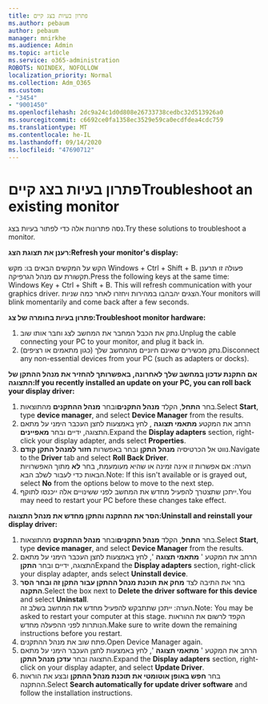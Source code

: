 ```yaml
---
title: פתרון בעיות בצג קיים
ms.author: pebaum
author: pebaum
manager: mnirkhe
ms.audience: Admin
ms.topic: article
ms.service: o365-administration
ROBOTS: NOINDEX, NOFOLLOW
localization_priority: Normal
ms.collection: Adm_O365
ms.custom:
- "3454"
- "9001450"
ms.openlocfilehash: 2dc9a24c1d0d808e26733738cedbc32d513926a0
ms.sourcegitcommit: c6692ce0fa1358ec3529e59ca0ecdfdea4cdc759
ms.translationtype: MT
ms.contentlocale: he-IL
ms.lasthandoff: 09/14/2020
ms.locfileid: "47690712"
---
```

# <a name="troubleshoot-an-existing-monitor"></a><span data-ttu-id="cfca5-102">פתרון בעיות בצג קיים</span><span class="sxs-lookup"><span data-stu-id="cfca5-102">Troubleshoot an existing monitor</span></span>

<span data-ttu-id="cfca5-103">נסה פתרונות אלה כדי לפתור בעיות בצג.</span><span class="sxs-lookup"><span data-stu-id="cfca5-103">Try these solutions to troubleshoot a monitor.</span></span> 

<span data-ttu-id="cfca5-104">**רענן את תצוגת הצג:**</span><span class="sxs-lookup"><span data-stu-id="cfca5-104">**Refresh your monitor's display:**</span></span>

<span data-ttu-id="cfca5-105">הקש על המקשים הבאים בו: מקש Windows + Ctrl + Shift + B. פעולה זו תרענן תקשורת עם מנהל הגרפיקה.</span><span class="sxs-lookup"><span data-stu-id="cfca5-105">Press the following keys at the same time: Windows Key  + Ctrl + Shift + B. This will refresh communication with your graphics driver.</span></span> <span data-ttu-id="cfca5-106">הצגים יהבהבו במהירות ויחזרו לאחר כמה שניות.</span><span class="sxs-lookup"><span data-stu-id="cfca5-106">Your monitors will blink momentarily and come back after a few seconds.</span></span>

<span data-ttu-id="cfca5-107">**פתרון בעיות בחומרה של צג:**</span><span class="sxs-lookup"><span data-stu-id="cfca5-107">**Troubleshoot monitor hardware:**</span></span>

1. <span data-ttu-id="cfca5-108">נתק את הכבל המחבר את המחשב לצג וחבר אותו שוב.</span><span class="sxs-lookup"><span data-stu-id="cfca5-108">Unplug the cable connecting your PC to your monitor, and plug it back in.</span></span>
2. <span data-ttu-id="cfca5-109">נתק מכשירים שאינם חיוניים מהמחשב שלך (כגון מתאמים או רציפים).</span><span class="sxs-lookup"><span data-stu-id="cfca5-109">Disconnect any non-essential devices from your PC (such as adapters or docks).</span></span>

<span data-ttu-id="cfca5-110">**אם התקנת עדכון במחשב שלך לאחרונה, באפשרותך להחזיר את מנהל ההתקן של התצוגה:**</span><span class="sxs-lookup"><span data-stu-id="cfca5-110">**If you recently installed an update on your PC, you can roll back your display driver:**</span></span>

1. <span data-ttu-id="cfca5-111">בחר **התחל**, הקלד **מנהל התקנים**ובחר **מנהל ההתקנים** מהתוצאות.</span><span class="sxs-lookup"><span data-stu-id="cfca5-111">Select **Start**, type **device manager**, and select **Device Manager** from the results.</span></span>
2. <span data-ttu-id="cfca5-112">הרחב את המקטע **מתאמי תצוגה** , לחץ באמצעות לחצן העכבר הימני על מתאם התצוגה, ידיים ובחר **מאפיינים**.</span><span class="sxs-lookup"><span data-stu-id="cfca5-112">Expand the **Display adapters** section, right-click your display adapter, ands select **Properties**.</span></span>
3. <span data-ttu-id="cfca5-113">נווט אל הכרטיסיה **מנהל התקן** ובחר באפשרות **חזור למנהל התקן קודם**.</span><span class="sxs-lookup"><span data-stu-id="cfca5-113">Navigate to the **Driver** tab and select **Roll Back Driver**.</span></span> <br>
<span data-ttu-id="cfca5-114">הערה: אם אפשרות זו אינה זמינה או שהיא מעומעמת, בחר **לא** מתוך האפשרויות הבאות כדי לעבור לשלב הבא.</span><span class="sxs-lookup"><span data-stu-id="cfca5-114">Note: If this isn't available or is grayed out, select **No** from the options below to move to the next step.</span></span>
4. <span data-ttu-id="cfca5-115">ייתכן שתצטרך להפעיל מחדש את המחשב לפני ששינויים אלה ייכנסו לתוקף.</span><span class="sxs-lookup"><span data-stu-id="cfca5-115">You may need to restart your PC before these changes take effect.</span></span>

<span data-ttu-id="cfca5-116">**הסר את ההתקנה והתקן מחדש את מנהל התצוגה:**</span><span class="sxs-lookup"><span data-stu-id="cfca5-116">**Uninstall and reinstall your display driver:**</span></span>

1. <span data-ttu-id="cfca5-117">בחר **התחל**, הקלד **מנהל התקנים**ובחר **מנהל ההתקנים** מהתוצאות.</span><span class="sxs-lookup"><span data-stu-id="cfca5-117">Select **Start**, type **device manager**, and select **Device Manager** from the results.</span></span>
2. <span data-ttu-id="cfca5-118">הרחב את המקטע ' **מתאמי תצוגה** ', לחץ באמצעות לחצן העכבר הימני על מתאם התצוגה, ידיים ובחר **התקן**</span><span class="sxs-lookup"><span data-stu-id="cfca5-118">Expand the **Display adapters** section, right-click your display adapter, ands select **Uninstall device**.</span></span> 
3. <span data-ttu-id="cfca5-119">בחר את התיבה לצד **מחק את תוכנת מנהל ההתקן עבור התקן זה ובחר** **הסר התקנה**.</span><span class="sxs-lookup"><span data-stu-id="cfca5-119">Select the box next to **Delete the driver software for this device** and select **Uninstall**.</span></span><br>
<span data-ttu-id="cfca5-120">הערה: ייתכן שתתבקש להפעיל מחדש את המחשב בשלב זה.</span><span class="sxs-lookup"><span data-stu-id="cfca5-120">Note: You may be asked to restart your computer at this stage.</span></span> <span data-ttu-id="cfca5-121">הקפד לרשום את ההוראות הנותרות לפני ההפעלה מחדש.</span><span class="sxs-lookup"><span data-stu-id="cfca5-121">Make sure to write down the remaining instructions before you restart.</span></span>
4. <span data-ttu-id="cfca5-122">פתח שוב את מנהל ההתקנים.</span><span class="sxs-lookup"><span data-stu-id="cfca5-122">Open Device Manager again.</span></span>
5. <span data-ttu-id="cfca5-123">הרחב את המקטע ' **מתאמי תצוגה** ', לחץ באמצעות לחצן העכבר הימני על מתאם התצוגה ובחר **עדכן מנהל התקן**.</span><span class="sxs-lookup"><span data-stu-id="cfca5-123">Expand the **Display adapters** section, right-click on your display adapter, and select **Update Driver**.</span></span>
6. <span data-ttu-id="cfca5-124">בחר **חפש באופן אוטומטי את תוכנת מנהל ההתקן** ובצע את הוראות ההתקנה.</span><span class="sxs-lookup"><span data-stu-id="cfca5-124">Select **Search automatically for update driver software** and follow the installation instructions.</span></span>